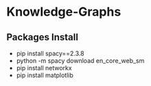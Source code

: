 # Knowledge-Graphs
## Packages Install
- pip install spacy==2.3.8
- python -m spacy download en_core_web_sm
- pip install networkx
- pip install matplotlib
